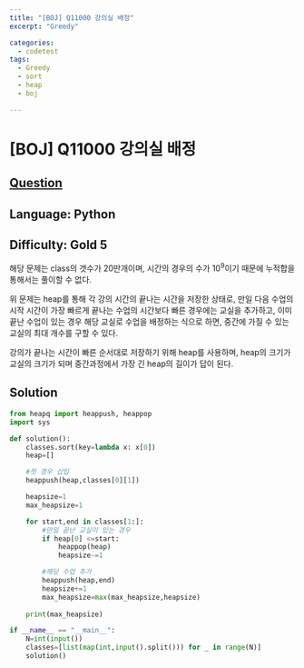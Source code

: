 ```yaml
---
title: "[BOJ] Q11000 강의실 배정"
excerpt: "Greedy"

categories:
  - codetest
tags:
  - Greedy
  - sort
  - heap
  - boj

---
```

# [BOJ] Q11000 강의실 배정
## [Question](https://www.acmicpc.net/problem/11000)
## Language: Python
## Difficulty: Gold 5

해당 문제는 class의 갯수가 20만개이며, 시간의 경우의 수가 10<sup>9</sup>이기 때문에 누적합을 통해서는 풀이할 수 없다. 

위 문제는 heap를 통해 각 강의 시간의 끝나는 시간을 저장한 상태로, 만일 다음 수업의 시작 시간이 가장 빠르게 끝나는 수업의 시간보다 빠른 경우에는 교실을 추가하고, 이미 끝난 수업이 있는 경우 해당 교실로 수업을 배정하는 식으로 하면, 중간에 가질 수 있는 교실의 최대 개수를 구할 수 있다. 

강의가 끝나는 시간이 빠른 순서대로 저장하기 위해 heap를 사용하며, heap의 크기가 교실의 크기가 되며 중간과정에서 가장 긴 heap의 길이가 답이 된다.

## Solution

```python
from heapq import heappush, heappop
import sys

def solution():
    classes.sort(key=lambda x: x[0])
    heap=[]

    #첫 경우 삽입
    heappush(heap,classes[0][1])

    heapsize=1
    max_heapsize=1

    for start,end in classes[1:]:
        #만일 끝난 교실이 있는 경우
        if heap[0] <=start:
            heappop(heap)
            heapsize-=1

        #해당 수업 추가
        heappush(heap,end)    
        heapsize+=1    
        max_heapsize=max(max_heapsize,heapsize)
    
    print(max_heapsize)

if __name__ == "__main__":
    N=int(input())
    classes=[list(map(int,input().split())) for _ in range(N)]
    solution()
```

